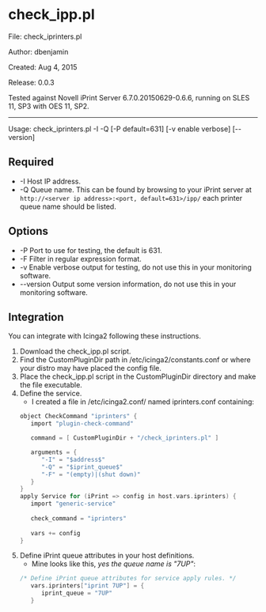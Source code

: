 # check_ipp.pl

File: check_iprinters.pl

Author: dbenjamin

Created: Aug 4, 2015

Release: 0.0.3


Tested against Novell iPrint Server 6.7.0.20150629-0.6.6, running on SLES 11, SP3 with OES 11, SP2.

***

Usage: check_iprinters.pl -I <host address> -Q <queue name> [-P <port> default=631] [-v enable verbose] [--version]

## Required
* -I  Host IP address.
* -Q  Queue name. This can be found by browsing to your iPrint server at `http://<server ip address>:<port, default=631>/ipp/` each printer queue name should be listed.

## Options
* -P  Port to use for testing, the default is 631.
* -F  Filter in regular expression format.
* -v  Enable verbose output for testing, do not use this in your monitoring software.
* --version   Output some version information, do not use this in your monitoring software.

## Integration
You can integrate with Icinga2 following these instructions.

1. Download the check_ipp.pl script.
1. Find the CustomPluginDir path in /etc/icinga2/constants.conf or where your distro may have placed the config file.
1. Place the check_ipp.pl script in the CustomPluginDir directory and make the file executable.
1. Define the service.
   * I created a file in /etc/icinga2.conf/ named iprinters.conf containing:
   ```C
   object CheckCommand "iprinters" {
      import "plugin-check-command"
   
      command = [ CustomPluginDir + "/check_iprinters.pl" ]
   
      arguments = {
         "-I" = "$address$"
         "-Q" = "$iprint_queue$"
         "-F" = "(empty)|(shut down)"
      }
   }
   apply Service for (iPrint => config in host.vars.iprinters) {
      import "generic-service"
      
      check_command = "iprinters"
      
      vars += config
   }
   ```
1. Define iPrint queue attributes in your host definitions.
   * Mine looks like this, *yes the queue name is "7UP"*:
   ```C
   /* Define iPrint queue attributes for service apply rules. */
      vars.iprinters["iprint 7UP"] = {
         iprint_queue = "7UP"
      }
   ```

